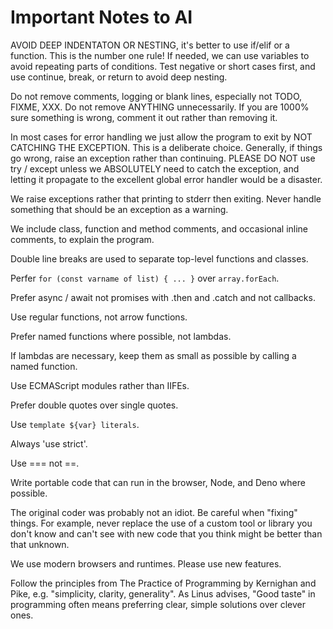 # Important Notes to AI

AVOID DEEP INDENTATON OR NESTING, it's better to use if/elif or a function.
This is the number one rule! If needed, we can use variables to avoid
repeating parts of conditions. Test negative or short cases first, and use
continue, break, or return to avoid deep nesting.

Do not remove comments, logging or blank lines, especially not TODO, FIXME,
XXX. Do not remove ANYTHING unnecessarily. If you are 1000% sure something is
wrong, comment it out rather than removing it.

In most cases for error handling we just allow the program to exit by NOT
CATCHING THE EXCEPTION. This is a deliberate choice. Generally, if things go
wrong, raise an exception rather than continuing. PLEASE DO NOT use try /
except unless we ABSOLUTELY need to catch the exception, and letting it
propagate to the excellent global error handler would be a disaster.

We raise exceptions rather that printing to stderr then exiting. Never handle
something that should be an exception as a warning.

We include class, function and method comments, and occasional inline
comments, to explain the program.

Double line breaks are used to separate top-level functions and classes.

Perfer `for (const varname of list) { ... }` over `array.forEach`.

Prefer async / await not promises with .then and .catch and not callbacks.

Use regular functions, not arrow functions.

Prefer named functions where possible, not lambdas.

If lambdas are necessary, keep them as small as possible by calling a named function.

Use ECMAScript modules rather than IIFEs.

Prefer double quotes over single quotes.

Use `template ${var} literals`.

Always 'use strict'.

Use === not ==.

Write portable code that can run in the browser, Node, and Deno where possible.

The original coder was probably not an idiot. Be careful when "fixing"
things. For example, never replace the use of a custom tool or library you
don't know and can't see with new code that you think might be better than that
unknown.

We use modern browsers and runtimes. Please use new features.

Follow the principles from The Practice of Programming by Kernighan and Pike,
e.g. "simplicity, clarity, generality". As Linus advises, "Good taste" in
programming often means preferring clear, simple solutions over clever ones.
